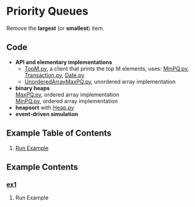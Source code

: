 # Priority Queues
Remove the **largest** (or **smallest**) item.

## Code
  * **API and elementary implementations**    
    * [TopM.py](../py/AlgsSedgewickWayne/TopM.py), 
      a client that prints the top M elements, uses:
      [MinPQ.py](../py/AlgsSedgewickWayne/MinPQ.py),
      [Transaction.py](../py/AlgsSedgewickWayne/Transaction.py), 
      [Date.py](../py/AlgsSedgewickWayne/Date.py)
    * [UnorderedArrayMaxPQ.py](../py/AlgsSedgewickWayne/UnorderedArrayMaxPQ.py), 
      unordered array implementation    
  * **binary heaps**    
    [MaxPQ.py](../py/AlgsSedgewickWayne/MaxPQ.py), ordered array implementation    
    [MinPQ.py](../py/AlgsSedgewickWayne/MinPQ.py), ordered array implementation    
  * **heapsort** with [Heap.py](../py/AlgsSedgewickWayne/Heap.py)   
  * **event-driven simulation**    

## Example Table of Contents
  1. [Run Example](#ex1)

## Example Contents
### [ex1](#example-contents)
1. Run Example
